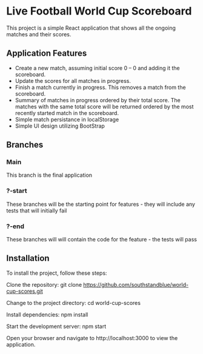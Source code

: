 # Live Football World Cup Scoreboard

This project is a simple React application that shows all the ongoing matches and their scores.

## Application Features

- Create a new match, assuming initial score 0 – 0 and adding it the scoreboard.
- Update the scores for all matches in progress.
- Finish a match currently in progress. This removes a match from the scoreboard.
- Summary of matches in progress ordered by their total score. The matches with the
  same total score will be returned ordered by the most recently started match in the scoreboard.
- Simple match persistance in localStorage
- Simple UI design utilizing BootStrap

## Branches

### Main

This branch is the final application

### ?-start

These branches will be the starting point for features - they will include any tests that will initially fail

### ?-end

These branches will will contain the code for the feature - the tests will pass

## Installation

To install the project, follow these steps:

Clone the repository:
git clone https://github.com/southstandblue/world-cup-scores.git

Change to the project directory:
cd world-cup-scores

Install dependencies:
npm install

Start the development server:
npm start

Open your browser and navigate to http://localhost:3000 to view the application.
